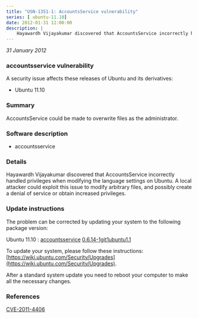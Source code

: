 ```yaml
---
title: "USN-1351-1: AccountsService vulnerability"
series: [ ubuntu-11.10]
date: 2012-01-31 12:00:00
description: |
    Hayawardh Vijayakumar discovered that AccountsService incorrectly handled privileges when modifying the language settings on Ubuntu. A local attacker could exploit this issue to modify arbitrary files, and possibly create a denial of service or obtain increased privileges. 
--- 
```

 
 

*31 January 2012*

### accountsservice vulnerability

A security issue affects these releases of Ubuntu and its derivatives:

* Ubuntu 11.10

### Summary

AccountsService could be made to overwrite files as the administrator. 

### Software description

* accountsservice 

### Details

Hayawardh Vijayakumar discovered that AccountsService incorrectly handled privileges when modifying the language settings on Ubuntu. A local attacker could exploit this issue to modify arbitrary files, and possibly create a denial of service or obtain increased privileges. 

### Update instructions

The problem can be corrected by updating your system to the following package version:

Ubuntu 11.10
 : [accountsservice](https://launchpad.net/ubuntu/+source/accountsservice) <span> [0.6.14-1git1ubuntu1.1](https://launchpad.net/ubuntu/+source/accountsservice/0.6.14-1git1ubuntu1.1) </span> 

To update your system, please follow these instructions: [https://wiki.ubuntu.com/Security/Upgrades](https://wiki.ubuntu.com/Security/Upgrades).

After a standard system update you need to reboot your computer to make all the necessary changes. 

### References

 
 [CVE-2011-4406](http://people.ubuntu.com/~ubuntu-security/cve/CVE-2011-4406)
 

